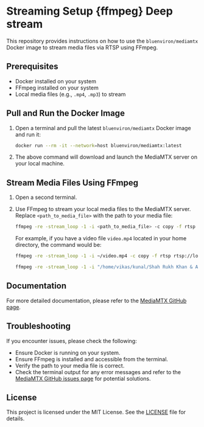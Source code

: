 # Streaming Setup {ffmpeg} Deep stream

This repository provides instructions on how to use the `bluenviron/mediamtx` Docker image to stream media files via RTSP using FFmpeg.

## Prerequisites

- Docker installed on your system
- FFmpeg installed on your system
- Local media files (e.g., `.mp4`, `.mp3`) to stream

## Pull and Run the Docker Image

1. Open a terminal and pull the latest `bluenviron/mediamtx` Docker image and run it:

    ```bash
    docker run --rm -it --network=host bluenviron/mediamtx:latest
    ```

2. The above command will download and launch the MediaMTX server on your local machine.

## Stream Media Files Using FFmpeg

1. Open a second terminal.

2. Use FFmpeg to stream your local media files to the MediaMTX server. Replace `<path_to_media_file>` with the path to your media file:

    ```bash
    ffmpeg -re -stream_loop -1 -i <path_to_media_file> -c copy -f rtsp rtsp://localhost:8554/mystream
    ```

    For example, if you have a video file `video.mp4` located in your home directory, the command would be:

    ```bash
    ffmpeg -re -stream_loop -1 -i ~/video.mp4 -c copy -f rtsp rtsp://localhost:8554/mystream
    ```

    ```bash
    ffmpeg -re -stream_loop -1 -i "/home/vikas/kunal/Shah Rukh Khan & Amir Khan talk about their wonderful interaction with PM Modi.mp4" -f lavfi -i anullsrc=r=44100:cl=stereo -c:v copy -c:a aac -b:a 128k -shortest -rtsp_transport tcp -f rtsp rtsp://mentioned the ip/mystream

    ```

    

## Documentation

For more detailed documentation, please refer to the [MediaMTX GitHub page](https://github.com/bluenviron/mediamtx?tab=readme-ov-file#ffmpeg).

## Troubleshooting

If you encounter issues, please check the following:
- Ensure Docker is running on your system.
- Ensure FFmpeg is installed and accessible from the terminal.
- Verify the path to your media file is correct.
- Check the terminal output for any error messages and refer to the [MediaMTX GitHub issues page](https://github.com/bluenviron/mediamtx/issues) for potential solutions.

## License

This project is licensed under the MIT License. See the [LICENSE](LICENSE) file for details.
